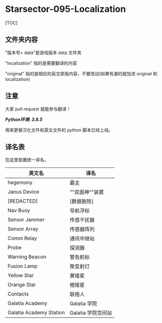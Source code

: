 ﻿# Starsector-095-Localization

[TOC]

## 文件夹内容
"版本号+ data"是游戏版本 data 文件夹

"localization" 指的是需要翻译的内容

"original" 指的是相应的英文原版内容，不要改动(如果有漏的就加进 original 和 localization)



## 注意
大家 pull request 就能参与翻译！

***Python环境: 3.8.5***

用来更替汉化文件和英文文件的 python 脚本已经上线。


## 译名表
在这里放置统一译名。

| 英文名                  | 译名               |
| ----------------------- | ------------------ |
| hegemony                | 霸主               |
| Janus Device            | ""双面神""装置     |
| [REDACTED]              | [数据删除]         |
| Nav Buoy                | 导航浮标           |
| Sensor Jammer           | 传感干扰器         |
| Sensor Array            | 传感器阵列         |
| Comm Relay              | 通讯中继站         |
| Probe                   | 探测器             |
| Warning Beacon          | 警告航标           |
| Fusion Lamp             | 聚变射灯           |
| Yellow Star             | 黄矮星             |
| Orange Star             | 橙矮星             |
| Contacts                | 联络人             |
| Galatia Academy         | Galatia 学院       |
| Galatia Academy Station | Galatia 学院空间站 |

